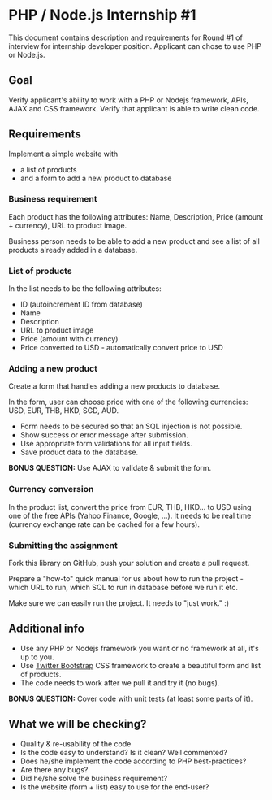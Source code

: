# PHP / Node.js Internship #1

This document contains description and requirements for Round #1 of interview for internship developer position. Applicant can chose to use PHP or Node.js.

## Goal

Verify applicant's ability to work with a PHP or Nodejs framework, APIs, AJAX and CSS framework. Verify that applicant is able to write clean code.

## Requirements

Implement a simple website with 

* a list of products
* and a form to add a new product to database

### Business requirement

Each product has the following attributes: Name, Description, Price (amount + currency), URL to product image.

Business person needs to be able to add a new product and see a list of all products already added in a database.

### List of products

In the list needs to be the following attributes:

* ID (autoincrement ID from database)
* Name
* Description
* URL to product image
* Price (amount with currency)
* Price converted to USD - automatically convert price to USD

### Adding a new product

Create a form that handles adding a new products to database.

In the form, user can choose price with one of the following currencies: USD, EUR, THB, HKD, SGD, AUD.

* Form needs to be secured so that an SQL injection is not possible.
* Show success or error message after submission.
* Use appropriate form validations for all input fields.
* Save product data to the database.

**BONUS QUESTION:** Use AJAX to validate & submit the form.

### Currency conversion

In the product list, convert the price from EUR, THB, HKD... to USD using one of the free APIs (Yahoo Finance, Google, ...). It needs to be real time (currency exchange rate can be cached for a few hours).

### Submitting the assignment

Fork this library on GitHub, push your solution and create a pull request.

Prepare a "how-to" quick manual for us about how to run the project - which URL to run, which SQL to run in database before we run it etc.

Make sure we can easily run the project. It needs to "just work." :)

## Additional info

* Use any PHP or Nodejs framework you want or no framework at all, it's up to you.
* Use [Twitter Bootstrap](http://getbootstrap.com) CSS framework to create a beautiful form and list of products.
* The code needs to work after we pull it and try it (no bugs).

**BONUS QUESTION:** Cover code with unit tests (at least some parts of it).

## What we will be checking?

* Quality & re-usability of the code
* Is the code easy to understand? Is it clean? Well commented?
* Does he/she implement the code according to PHP best-practices?
* Are there any bugs? 
* Did he/she solve the business requirement?
* Is the website (form + list) easy to use for the end-user?


